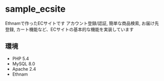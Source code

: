 # sample_ecsite
Ethnamで作ったECサイトです
アカウント登録/認証, 簡単な商品検索, お届け先登録, カート機能など、ECサイトの基本的な機能を実装しています

## 環境
* PHP 5.4
* MySQL 8.0
* Apache 2.4
* Ethnam

